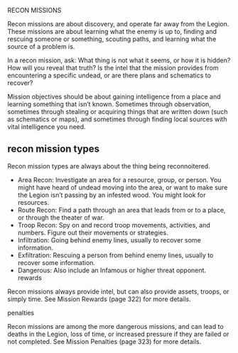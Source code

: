 RECON MISSIONS

Recon missions are about discovery, and operate far away from the Legion. These missions are about learning what the enemy is up to, finding and rescuing someone or something, scouting paths, and learning what the source of a problem is.

In a recon mission, ask: What thing is not what it seems, or how it is hidden? How will you reveal that truth? Is the intel that the mission provides from encountering a specific undead, or are there plans and schematics to recover?

Mission objectives should be about gaining intelligence from a place and learning something that isn’t known. Sometimes through observation, sometimes through stealing or acquiring things that are written down (such as schematics or maps), and sometimes through finding local sources with vital intelligence you need.

## recon mission types

Recon mission types are always about the thing being reconnoitered.

- Area Recon: Investigate an area for a resource, group, or person. You might have heard of undead moving into the area, or want to make sure the Legion isn’t passing by an infested wood. You might look for resources.
- Route Recon: Find a path through an area that leads from or to a place, or through the theater of war.
- Troop Recon: Spy on and record troop movements, activities, and numbers. Figure out their movements or strategies.
- Infiltration: Going behind enemy lines, usually to recover some information.
- Exfiltration: Rescuing a person from behind enemy lines, usually to recover some information.
- Dangerous: Also include an Infamous or higher threat opponent. rewards

Recon missions always provide intel, but can also provide assets, troops, or simply time. See Mission Rewards (page 322) for more details.

penalties

Recon missions are among the more dangerous missions, and can lead to deaths in the Legion, loss of time, or increased pressure if they are failed or not completed. See Mission Penalties (page 323) for more details.
